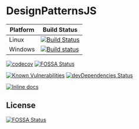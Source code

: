 # DesignPatternsJS

| Platform | Build Status |
| --- | --- |
| Linux | [![Build Status](https://travis-ci.org/LXSMNSYC/DesignPatternsJS.svg?branch=master)](https://travis-ci.org/LXSMNSYC/DesignPatternsJS) |
| Windows | [![Build status](https://ci.appveyor.com/api/projects/status/b68g0shskrq2re0g?svg=true)](https://ci.appveyor.com/project/LXSMNSYC/designpatternsjs) |

[![codecov](https://codecov.io/gh/LXSMNSYC/DesignPatternsJS/branch/master/graph/badge.svg)](https://codecov.io/gh/LXSMNSYC/DesignPatternsJS)
[![FOSSA Status](https://app.fossa.io/api/projects/git%2Bgithub.com%2FLXSMNSYC%2FDesignPatternsJS.svg?type=shield)](https://app.fossa.io/projects/git%2Bgithub.com%2FLXSMNSYC%2FDesignPatternsJS?ref=badge_shield)

[![Known Vulnerabilities](https://snyk.io/test/github/LXSMNSYC/DesignPatternsJS/badge.svg?targetFile=package.json)](https://snyk.io/test/github/LXSMNSYC/DesignPatternsJS?targetFile=package.json)
[![devDependencies Status](https://david-dm.org/LXSMNSYC/DesignPatternsJS/dev-status.svg)](https://david-dm.org/LXSMNSYC/DesignPatternsJS?type=dev)

[![Inline docs](http://inch-ci.org/github/LXSMNSYC/DesignPatternsJS.svg?branch=master)](http://inch-ci.org/github/LXSMNSYC/DesignPatternsJS)

## License
[![FOSSA Status](https://app.fossa.io/api/projects/git%2Bgithub.com%2FLXSMNSYC%2FDesignPatternsJS.svg?type=large)](https://app.fossa.io/projects/git%2Bgithub.com%2FLXSMNSYC%2FDesignPatternsJS?ref=badge_large)
